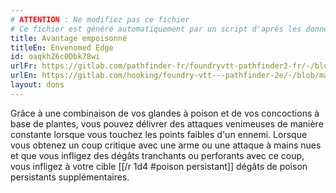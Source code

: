 ```yaml
---
# ATTENTION : Ne modifiez pas ce fichier
# Ce fichier est généré automatiquement par un script d'après les données du module Foundry VTT officiel et de sa traduction
title: Avantage empoisonné
titleEn: Envenomed Edge
id: oaqkhZ6c0Dbk78wi
urlFr: https://gitlab.com/pathfinder-fr/foundryvtt-pathfinder2-fr/-/blob/master/data/feats/oaqkhZ6c0Dbk78wi.htm
urlEn: https://gitlab.com/hooking/foundry-vtt---pathfinder-2e/-/blob/master/packs/data/feats.db/envenomed-edge.json
layout: dons
---
```

Grâce à une combinaison de vos glandes à poison et de vos concoctions à base de plantes, vous pouvez délivrer des attaques venimeuses de manière constante lorsque vous touchez les points faibles d'un ennemi. Lorsque vous obtenez un coup critique avec une arme ou une attaque à mains nues et que vous infligez des dégâts tranchants ou perforants avec ce coup, vous infligez à votre cible [[/r 1d4 #poison persistant]] dégâts de poison persistants supplémentaires.
